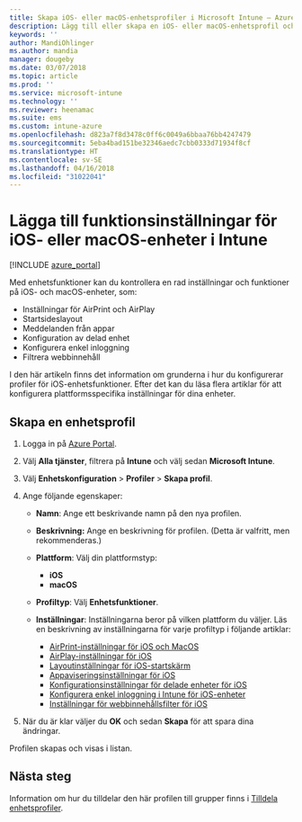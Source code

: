 ```yaml
---
title: Skapa iOS- eller macOS-enhetsprofiler i Microsoft Intune – Azure | Microsoft Docs
description: Lägg till eller skapa en iOS- eller macOS-enhetsprofil och konfigurera inställningarna för AirPrint, AirPlay, layout för startsidan, appmeddelanden, delad enhet, enkel inloggning och webbinnehållsfilter i Microsoft Intune.
keywords: ''
author: MandiOhlinger
ms.author: mandia
manager: dougeby
ms.date: 03/07/2018
ms.topic: article
ms.prod: ''
ms.service: microsoft-intune
ms.technology: ''
ms.reviewer: heenamac
ms.suite: ems
ms.custom: intune-azure
ms.openlocfilehash: d823a7f8d3478c0ff6c0049a6bbaa76bb4247479
ms.sourcegitcommit: 5eba4bad151be32346aedc7cbb0333d71934f8cf
ms.translationtype: HT
ms.contentlocale: sv-SE
ms.lasthandoff: 04/16/2018
ms.locfileid: "31022041"
---
```

# <a name="add-ios-or-macos-device-feature-settings-in-intune"></a>Lägga till funktionsinställningar för iOS- eller macOS-enheter i Intune

[!INCLUDE [azure_portal](./includes/azure_portal.md)]

Med enhetsfunktioner kan du kontrollera en rad inställningar och funktioner på iOS- och macOS-enheter, som:

- Inställningar för AirPrint och AirPlay
- Startsideslayout
- Meddelanden från appar
- Konfiguration av delad enhet
- Konfigurera enkel inloggning
- Filtrera webbinnehåll

I den här artikeln finns det information om grunderna i hur du konfigurerar profiler för iOS-enhetsfunktioner. Efter det kan du läsa flera artiklar för att konfigurera plattformsspecifika inställningar för dina enheter.

## <a name="create-a-device-profile"></a>Skapa en enhetsprofil

1. Logga in på [Azure Portal](https://portal.azure.com).
2. Välj **Alla tjänster**, filtrera på **Intune** och välj sedan **Microsoft Intune**.
3. Välj **Enhetskonfiguration** > **Profiler** > **Skapa profil**.
4. Ange följande egenskaper:

   - **Namn**: Ange ett beskrivande namn på den nya profilen.
   - **Beskrivning:** Ange en beskrivning för profilen. (Detta är valfritt, men rekommenderas.)
   - **Plattform**: Välj din plattformstyp:
     - **iOS**
     - **macOS**
   - **Profiltyp**: Välj **Enhetsfunktioner**.
   - **Inställningar**: Inställningarna beror på vilken plattform du väljer. Läs en beskrivning av inställningarna för varje profiltyp i följande artiklar:

     - [AirPrint-inställningar för iOS och MacOS](air-print-settings-ios-macos.md)
     - [AirPlay-inställningar för iOS](airplay-settings-ios.md)
     - [Layoutinställningar för iOS-startskärm](home-screen-settings-ios.md)
     - [Appaviseringsinställningar för iOS](app-notification-settings-ios.md)
     - [Konfigurationsinställningar för delade enheter för iOS](shared-device-settings-ios.md)
     - [Konfigurera enkel inloggning i Intune för iOS-enheter](sso-ios.md)
     - [Inställningar för webbinnehållsfilter för iOS](web-content-filter-settings-ios.md)

5. När du är klar väljer du **OK** och sedan **Skapa** för att spara dina ändringar.

Profilen skapas och visas i listan.

## <a name="next-step"></a>Nästa steg

Information om hur du tilldelar den här profilen till grupper finns i [Tilldela enhetsprofiler](device-profile-assign.md).